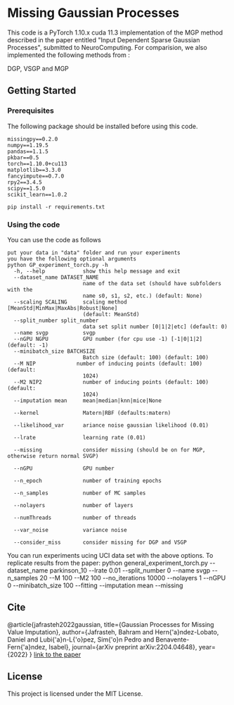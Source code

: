 # Missing Gaussian Processes

This code is a PyTorch 1.10.x cuda 11.3 implementation of the MGP method described in the paper entitled "Input Dependent Sparse Gaussian Processes", submitted to NeuroComputing. 
For comparision, we also implemented the following methods from :

DGP, VSGP and MGP



## Getting Started


### Prerequisites

The following package should be installed before using this code.

```
missingpy==0.2.0
numpy==1.19.5
pandas==1.1.5
pkbar==0.5
torch==1.10.0+cu113
matplotlib==3.3.0
fancyimpute==0.7.0
rpy2==3.4.5
scipy==1.5.0
scikit_learn==1.0.2

pip install -r requirements.txt

```

### Using the code
You can use the code as follows

```
put your data in "data" folder and run your experiments
you have the following optional arguments
python GP_experiment_torch.py -h
  -h, --help            show this help message and exit
  --dataset_name DATASET_NAME
                        name of the data set (should have subfolders with the
                        name s0, s1, s2, etc.) (default: None)
  --scaling SCALING     scaling method [MeanStd|MinMax|MaxAbs|Robust|None]
                        (default: MeanStd)
  --split_number split_number
                        data set split number [0|1|2|etc] (default: 0)
  --name svgp           svgp
  --nGPU NGPU           GPU number (for cpu use -1) [-1|0|1|2] (default: -1)
  --minibatch_size BATCHSIZE
                        Batch size (default: 100) (default: 100)
  --M NIP             number of inducing points (default: 100) (default:
                        1024)
  --M2 NIP2             number of inducing points (default: 100) (default:
                        1024)
  --imputation mean     mean|median|knn|mice|None
  
  --kernel              Matern|RBF (defaults:matern)
  
  --likelihood_var      ariance noise gaussian likelihood (0.01)
  
  --lrate               learning rate (0.01)
  
  --missing             consider missing (should be on for MGP, otherwise return normal SVGP)
  
  --nGPU                GPU number
  
  --n_epoch             number of training epochs
  
  --n_samples           number of MC samples
  
  --nolayers            number of layers
  
  --numThreads          number of threads
  
  --var_noise           variance noise
  
  --consider_miss       consider missing for DGP and VSGP

```

You can run experiments ucing UCI data set with the above options.
To replicate results from the paper:
python general_experiment_torch.py --dataset_name parkinson_10 --lrate 0.01 --split_number 0 --name svgp --n_samples 20 --M 100 --M2 100 --no_iterations 10000 --nolayers 1 --nGPU 0 --minibatch_size 100 --fitting --imputation mean --missing

## Cite
@article{jafrasteh2022gaussian,
  title={Gaussian Processes for Missing Value Imputation},
  author={Jafrasteh, Bahram and Hern{\'a}ndez-Lobato, Daniel and Lubi{\'a}n-L{\'o}pez, Sim{\'o}n Pedro and Benavente-Fern{\'a}ndez, Isabel},
  journal={arXiv preprint arXiv:2204.04648},
  year={2022}
}
[link to the paper](https://arxiv.org/pdf/2204.04648.pdf)


## License

This project is licensed under the MIT License.

